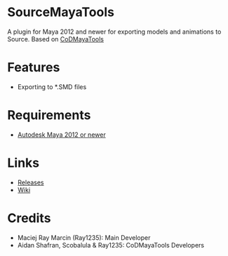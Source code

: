 # SourceMayaTools
A plugin for Maya 2012 and newer for exporting models and animations to Source.
Based on [CoDMayaTools](https://github.com/Ray1235/CoDMayaTools)

# Features
 - Exporting to *.SMD files
 
# Requirements
 - [Autodesk Maya 2012 or newer](http://autodesk.com/maya)

# Links
 - [Releases](https://github.com/Ray1235/SourceMayaTools/releases)
 - [Wiki](https://github.com/Ray1235/SourceMayaTools/wiki)
 
# Credits
 - Maciej Ray Marcin (Ray1235): Main Developer
 - Aidan Shafran, Scobalula & Ray1235: CoDMayaTools Developers
